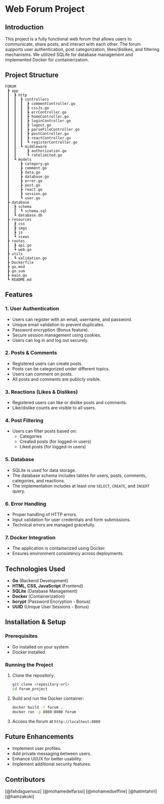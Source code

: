 # Web Forum Project

## Introduction
This project is a fully functional web forum that allows users to communicate, share posts, and interact with each other. The forum supports user authentication, post categorization, likes/dislikes, and filtering mechanisms. We utilized SQLite for database management and implemented Docker for containerization.


## Project Structure
```
FORUM
 ┣ app
 ┃  ┣ http
 ┃  ┃  ┣ controllers
 ┃  ┃  ┃  ┣ commentController.go
 ┃  ┃  ┃  ┣ cssJs.go
 ┃  ┃  ┃  ┣ errController.go
 ┃  ┃  ┃  ┣ homeController.go
 ┃  ┃  ┃  ┣ loginController.go
 ┃  ┃  ┃  ┣ logout.go
 ┃  ┃  ┃  ┣ parseFileController.go
 ┃  ┃  ┃  ┣ postController.go
 ┃  ┃  ┃  ┣ reactController.go
 ┃  ┃  ┃  ┗ registerController.go
 ┃  ┃  ┗ middleware
 ┃  ┃     ┣ authorization.go
 ┃  ┃     ┗ ratelimited.go
 ┃  ┗ models
 ┃     ┣ category.go
 ┃     ┣ comment.go
 ┃     ┣ data.go
 ┃     ┣ database.go
 ┃     ┣ error.go
 ┃     ┣ post.go
 ┃     ┣ react.go
 ┃     ┣ session.go
 ┃     ┗ user.go
 ┣ database
 ┃  ┣ schema
 ┃  ┃  ┗ schema.sql
 ┃  ┗ database.db
 ┣ resources
 ┃  ┣ css
 ┃  ┣ imgs
 ┃  ┣ js
 ┃  ┗ views
 ┣ routes
 ┃  ┣ api.go
 ┃  ┗ web.go
 ┣ utils
 ┃  ┗ validation.go
 ┣ Dockerfile
 ┣ go.mod
 ┣ go.sum
 ┣ main.go
 ┗ README.md
```


## Features
### 1. User Authentication
- Users can register with an email, username, and password.
- Unique email validation to prevent duplicates.
- Password encryption (Bonus feature).
- Secure session management using cookies.
- Users can log in and log out securely.

### 2. Posts & Comments
- Registered users can create posts.
- Posts can be categorized under different topics.
- Users can comment on posts.
- All posts and comments are publicly visible.

### 3. Reactions (Likes & Dislikes)
- Registered users can like or dislike posts and comments.
- Like/dislike counts are visible to all users.

### 4. Post Filtering
- Users can filter posts based on:
  - Categories
  - Created posts (for logged-in users)
  - Liked posts (for logged-in users)

### 5. Database
- SQLite is used for data storage.
- The database schema includes tables for users, posts, comments, categories, and reactions.
- The implementation includes at least one `SELECT`, `CREATE`, and `INSERT` query.

### 6. Error Handling
- Proper handling of HTTP errors.
- Input validation for user credentials and form submissions.
- Technical errors are managed gracefully.

### 7. Docker Integration
- The application is containerized using Docker.
- Ensures environment consistency across deployments.

## Technologies Used
- **Go** (Backend Development)
- **HTML, CSS, JavaScript** (Frontend)
- **SQLite** (Database Management)
- **Docker** (Containerization)
- **bcrypt** (Password Encryption - Bonus)
- **UUID** (Unique User Sessions - Bonus)

## Installation & Setup
### Prerequisites
- Go installed on your system
- Docker installed

### Running the Project
1. Clone the repository:
   ```bash
   git clone <repository-url>
   cd forum_project
   ```
2. Build and run the Docker container:
   ```bash
   docker build -t forum .
   docker run -p 8080:8080 forum
   ```
3. Access the forum at `http://localhost:8080`

## Future Enhancements
- Implement user profiles.
- Add private messaging between users.
- Enhance UI/UX for better usability.
- Implement additional security features.

## Contributors

[@fahdaguenouz]
[@mohamedelfarssi]
[@mohamedseffine]
[@hatimtahiri]
[@hamzakoki]





